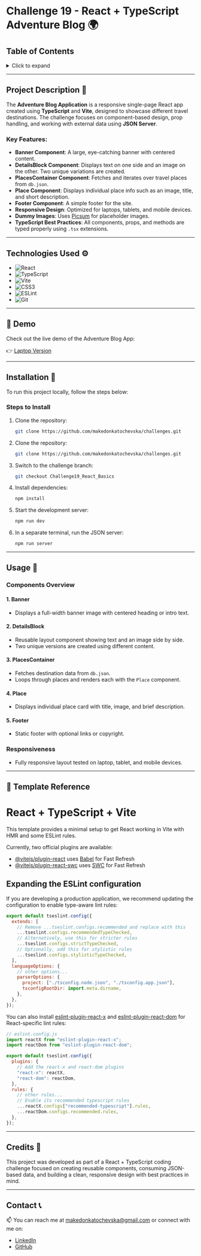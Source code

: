 # Challenge 19 - React + TypeScript Adventure Blog 🌍

## Table of Contents

<details>
  <summary>Click to expand</summary>
  - 📜 Project Description <br>
  - ⚙️ Technologies Used <br>
  - 🔗 Demo <br>
  - 🔨 Installation <br>
  - 🚀 Usage <br>
  - 🧰 Template Reference <br>
  - 📝 Credits <br>
  - 📞 Contact <br>
</details>

---

## Project Description 📜

The **Adventure Blog Application** is a responsive single-page React app created using **TypeScript** and **Vite**, designed to showcase different travel destinations. The challenge focuses on component-based design, prop handling, and working with external data using **JSON Server**.

### Key Features:

- **Banner Component**: A large, eye-catching banner with centered content.
- **DetailsBlock Component**: Displays text on one side and an image on the other. Two unique variations are created.
- **PlacesContainer Component**: Fetches and iterates over travel places from `db.json`.
- **Place Component**: Displays individual place info such as an image, title, and short description.
- **Footer Component**: A simple footer for the site.
- **Responsive Design**: Optimized for laptops, tablets, and mobile devices.
- **Dummy Images**: Uses [Picsum](https://picsum.photos/) for placeholder images.
- **TypeScript Best Practices**: All components, props, and methods are typed properly using `.tsx` extensions.

---

## Technologies Used ⚙️

- ![React](https://img.shields.io/badge/React-61DAFB?style=flat-square&logo=react&logoColor=black)
- ![TypeScript](https://img.shields.io/badge/TypeScript-3178C6?style=flat-square&logo=typescript&logoColor=white)
- ![Vite](https://img.shields.io/badge/Vite-646CFF?style=flat-square&logo=vite&logoColor=white)
- ![CSS3](https://img.shields.io/badge/CSS3-1572B6?style=flat-square&logo=css3&logoColor=white)
- ![ESLint](https://img.shields.io/badge/ESLint-4B32C3?style=flat-square&logo=eslint&logoColor=white)
- ![Git](https://img.shields.io/badge/Git-F05032?style=flat-square&logo=git&logoColor=white)

---

## 🔗 Demo

Check out the live demo of the Adventure Blog App:

👉 [Laptop Version](https://i.imghippo.com/files/kLe9228jdU.png)

---

## Installation 🔨

To run this project locally, follow the steps below:

### Steps to Install

1. Clone the repository:

   ```bash
   git clone https://github.com/makedonkatochevska/challenges.git
   ```

2. Clone the repository:

   ```bash
   git clone https://github.com/makedonkatochevska/challenges.git
   ```

3. Switch to the challenge branch:

   ```bash
   git checkout Challenge19_React_Basics
   ```

4. Install dependencies:

   ```bash
   npm install
   ```

5. Start the development server:

   ```bash
   npm run dev
   ```

6. In a separate terminal, run the JSON server:
   ```bash
   npm run server
   ```

---

## Usage 🚀

### Components Overview

#### 1. **Banner**

- Displays a full-width banner image with centered heading or intro text.

#### 2. **DetailsBlock**

- Reusable layout component showing text and an image side by side.
- Two unique versions are created using different content.

#### 3. **PlacesContainer**

- Fetches destination data from `db.json`.
- Loops through places and renders each with the `Place` component.

#### 4. **Place**

- Displays individual place card with title, image, and brief description.

#### 5. **Footer**

- Static footer with optional links or copyright.

### Responsiveness

- Fully responsive layout tested on laptop, tablet, and mobile devices.

---

## 🧰 Template Reference

# React + TypeScript + Vite

This template provides a minimal setup to get React working in Vite with HMR and some ESLint rules.

Currently, two official plugins are available:

- [@vitejs/plugin-react](https://github.com/vitejs/vite-plugin-react/blob/main/packages/plugin-react) uses [Babel](https://babeljs.io/) for Fast Refresh
- [@vitejs/plugin-react-swc](https://github.com/vitejs/vite-plugin-react/blob/main/packages/plugin-react-swc) uses [SWC](https://swc.rs/) for Fast Refresh

## Expanding the ESLint configuration

If you are developing a production application, we recommend updating the configuration to enable type-aware lint rules:

```js
export default tseslint.config({
  extends: [
    // Remove ...tseslint.configs.recommended and replace with this
    ...tseslint.configs.recommendedTypeChecked,
    // Alternatively, use this for stricter rules
    ...tseslint.configs.strictTypeChecked,
    // Optionally, add this for stylistic rules
    ...tseslint.configs.stylisticTypeChecked,
  ],
  languageOptions: {
    // other options...
    parserOptions: {
      project: ["./tsconfig.node.json", "./tsconfig.app.json"],
      tsconfigRootDir: import.meta.dirname,
    },
  },
});
```

You can also install [eslint-plugin-react-x](https://github.com/Rel1cx/eslint-react/tree/main/packages/plugins/eslint-plugin-react-x) and [eslint-plugin-react-dom](https://github.com/Rel1cx/eslint-react/tree/main/packages/plugins/eslint-plugin-react-dom) for React-specific lint rules:

```js
// eslint.config.js
import reactX from "eslint-plugin-react-x";
import reactDom from "eslint-plugin-react-dom";

export default tseslint.config({
  plugins: {
    // Add the react-x and react-dom plugins
    "react-x": reactX,
    "react-dom": reactDom,
  },
  rules: {
    // other rules...
    // Enable its recommended typescript rules
    ...reactX.configs["recommended-typescript"].rules,
    ...reactDom.configs.recommended.rules,
  },
});
```

---

## Credits 📝

This project was developed as part of a React + TypeScript coding challenge focused on creating reusable components, consuming JSON-based data, and building a clean, responsive design with best practices in mind.

---

## Contact 📞

📫 You can reach me at [makedonkatochevska@gmail.com](mailto:makedonkatochevska@gmail.com) or connect with me on:

- [LinkedIn](https://www.linkedin.com/in/makedonka-tochevska)
- [GitHub](https://github.com/makedonkatochevska)

